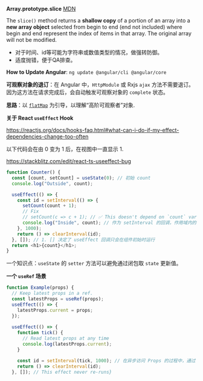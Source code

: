 **Array.prototype.slice** [MDN](https://developer.mozilla.org/en-US/docs/Web/JavaScript/Reference/Global_Objects/Array/slice)

The `slice()` method returns a **shallow copy** of a portion of an array into a **new array object** selected from begin to end (end not included) where begin and end represent the index of items in that array. The original array will not be modified.

- 对于时间、id等可能为字符串或数值类型的情况，做强转防御。
- 适度抛错，便于QA排查。

**How to Update Angular**: `ng update @angular/cli @angular/core`

**可观察对象的退订**：在 Angular 中，`HttpModule` 或 Rxjs `ajax` 方法不需要退订。因为这方法在请求完成后，会自动触发可观察对象的 `complete` 状态。

**思路**：以 [`flatMap`](https://developer.mozilla.org/en-US/docs/Web/JavaScript/Reference/Global_Objects/Array/flatMap) 为引导，以理解“高阶可观察者”对象.

**关于 React `useEffect` Hook**

https://reactjs.org/docs/hooks-faq.html#what-can-i-do-if-my-effect-dependencies-change-too-often

以下代码会在由 0 变为 1 后，在视图中一直显示 1.

https://stackblitz.com/edit/react-ts-useeffect-bug

```ts
function Counter() {
  const [count, setCount] = useState(0); // 初始 count
  console.log("Outside", count);

  useEffect(() => {
    const id = setInterval(() => {
      setCount(count + 1);
      // Fix
      // setCount(c => c + 1); // ✅ This doesn't depend on `count` variable outside. 通过参数形式访问 count 更新值
      console.log("Inside", count); // 作为 setInterval 的回调，作用域内的 count 通过闭包访问到了初始 count, 并一直保持该值。
    }, 1000);
    return () => clearInterval(id);
  }, []); // 1. [] 决定了 useEffect 回调只会在组件初始时运行
  return <h1>{count}</h1>;
}
```

一个知识点：`useState` 的 `setter` 方法可以避免通过闭包取 `state` 更新值。

**一个 `useRef` 场景**

```ts
function Example(props) {
  // Keep latest props in a ref.  
  const latestProps = useRef(props);  
  useEffect(() => {    
    latestProps.current = props;  
  });
  
  useEffect(() => {
    function tick() {
      // Read latest props at any time      
      console.log(latestProps.current);    
    }

    const id = setInterval(tick, 1000); // 在异步访问 Props 的过程中，通过 latestProps.current 保持引用。
    return () => clearInterval(id);
  }, []); // This effect never re-runs}
```
